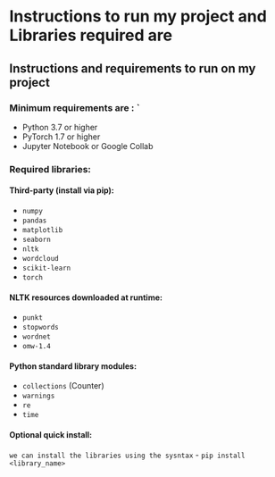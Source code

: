 # Instructions to run my project and Libraries required are 

## Instructions and requirements to  run on my project

### Minimum requirements  are : `

- Python 3.7 or higher
- PyTorch 1.7 or higher
- Jupyter Notebook or Google Collab  

### Required libraries:
#### Third-party (install via pip):
   - `numpy`
   - `pandas`
   - `matplotlib`
   - `seaborn`
   - `nltk`
   - `wordcloud`
   - `scikit-learn`
   - `torch`
####    NLTK resources downloaded at runtime:

   - `punkt`
   - `stopwords`
   - `wordnet`
   - `omw-1.4`
#### Python standard library modules:

   - `collections` (Counter)
   - `warnings`
   - `re`
   - `time`
#### Optional quick install:
 `we can install the libraries using the sysntax`
    - `pip install <library_name>`